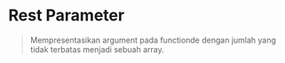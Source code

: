 # Rest Parameter

> Mempresentasikan argument pada functionde dengan jumlah yang tidak terbatas menjadi sebuah array.






